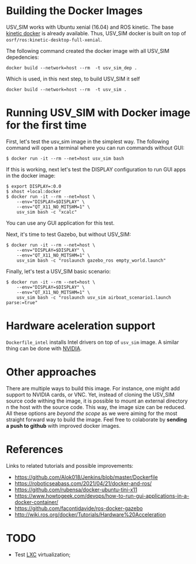 

# Building the Docker Images

USV_SIM works with Ubuntu xenial (16.04) and ROS kinetic.
The base [kinetic docker](https://github.com/osrf/docker_images/tree/master/ros/kinetic/ubuntu/xenial) is already available. Thus, USV_SIM docker is built on top of `osrf/ros:kinetic-desktop-full-xenial`. 

The following command created the docker image with all USV_SIM depedencies:

```
docker build --network=host --rm  -t usv_sim_dep .
```

Which is used, in this next step, to build USV_SIM it self


```
docker build --network=host --rm  -t usv_sim .
```

# Running USV_SIM with Docker image for the first time

First, let's test the usv_sim image in the simplest way. The following command will open a terminal where you can run commands without GUI: 

```
$ docker run -it --rm --net=host usv_sim bash
```

If this is working, next let's test the DISPLAY configuration to run GUI apps in the docker image:

```
$ export DISPLAY=:0.0
$ xhost +local:docker
$ docker run -it --rm --net=host \
    --env="DISPLAY=$DISPLAY" \
    --env="QT_X11_NO_MITSHM=1" \
    usv_sim bash -c "xcalc"
```
You can use any GUI application for this test. 

Next, it's time to test Gazebo, but without USV_SIM:

```
$ docker run -it --rm --net=host \
    --env="DISPLAY=$DISPLAY" \
    --env="QT_X11_NO_MITSHM=1" \
    usv_sim bash -c "roslaunch gazebo_ros empty_world.launch"
```

Finally, let's test a USV_SIM basic scenario: 

```
$ docker run -it --rm --net=host \
    --env="DISPLAY=$DISPLAY" \
    --env="QT_X11_NO_MITSHM=1" \
    usv_sim bash -c "roslaunch usv_sim airboat_scenario1.launch parse:=true"
```

# Hardware aceleration support

`Dockerfile_intel` installs Intel drivers on top of `usv_sim` image. A similar thing can be done with [NVIDIA](http://wiki.ros.org/docker/Tutorials/Hardware%20Acceleration).


# Other approaches

There are multiple ways to build this image. For instance, one might add support to NVIDIA cards, or VNC.
Yet, instead of cloning the USV_SIM source code withing the image, it is possible to mount an external directory n the host with the source code. This way, the image size can be reduced. All these options are *beyond the scope* as we were aiming for the most straight forward way to build the image. Feel free to colaborate by **sending a push to github** with improved docker images.  

# References

Links to related tutorials and possible improvements:

 - https://github.com/Alok018/Jenkins/blob/master/Dockerfile
 - https://roboticseabass.com/2021/04/21/docker-and-ros/
 - https://github.com/rubensa/docker-ubuntu-tini-x11
 - https://www.howtogeek.com/devops/how-to-run-gui-applications-in-a-docker-container/
 - https://github.com/facontidavide/ros-docker-gazebo
 - http://wiki.ros.org/docker/Tutorials/Hardware%20Acceleration

# TODO

 - Test [LXC](https://artivis.github.io/post/2020/lxc/) virtualization;
